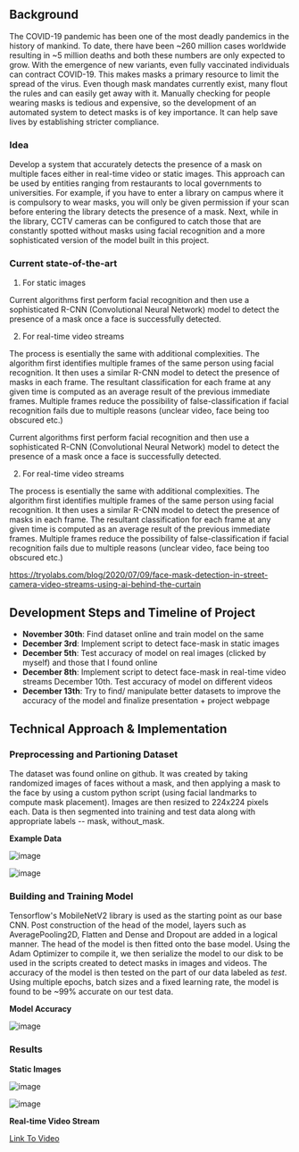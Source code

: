 ## Background

The COVID-19 pandemic has been one of the most deadly pandemics in the history of mankind. To date, there have been ~260 million cases worldwide resulting in ~5 million deaths and both these numbers are only expected to grow. With the emergence of new variants, even fully vaccinated individuals can contract COVID-19. This makes masks a primary resource to limit the spread of the virus. Even though mask mandates currently exist, many flout the rules and can easily get away with it. Manually checking for people wearing masks is tedious and expensive, so the development of an automated system to detect masks is of key importance. It can help save lives by establishing stricter compliance. 

### Idea

Develop a system that accurately detects the presence of a mask on multiple faces either in real-time video or static images. This approach can be used by entities ranging from restaurants to local governments to universities. For example, if you have to enter a library on campus where it is compulsory to wear masks, you will only be given permission if your scan before entering the library detects the presence of a mask. Next, while in the library, CCTV cameras can be configured to catch those that are constantly spotted without masks using facial recognition and a more sophisticated version of the model built in this project. 

### Current state-of-the-art

1. For static images

Current algorithms first perform facial recognition and then use a sophisticated R-CNN (Convolutional Neural Network) model to detect the presence of a mask once a face is successfully detected. 

2. For real-time video streams

The process is esentially the same with additional complexities. The algorithm first identifies multiple frames of the same person using facial recognition. It then uses a similar R-CNN model to detect the presence of masks in each frame. The resultant classification for each frame at any given time is computed as an average result of the previous immediate frames. Multiple frames reduce the possibility of false-classification if facial recognition fails due to multiple reasons (unclear video, face being too obscured etc.)

Current algorithms first perform facial recognition and then use a sophisticated R-CNN (Convolutional Neural Network) model to detect the presence of a mask once a face is successfully detected. 

2. For real-time video streams

The process is esentially the same with additional complexities. The algorithm first identifies multiple frames of the same person using facial recognition. It then uses a similar R-CNN model to detect the presence of masks in each frame. The resultant classification for each frame at any given time is computed as an average result of the previous immediate frames. Multiple frames reduce the possibility of false-classification if facial recognition fails due to multiple reasons (unclear video, face being too obscured etc.)

https://tryolabs.com/blog/2020/07/09/face-mask-detection-in-street-camera-video-streams-using-ai-behind-the-curtain

## Development Steps and Timeline of Project

- **November 30th**: Find dataset online and train model on the same
- **December 3rd**: Implement script to detect face-mask in static images
- **December 5th**: Test accuracy of model on real images (clicked by myself) and those that I found online
- **December 8th**: Implement script to detect face-mask in real-time video streams December 10th. Test accuracy of model on different videos
- **December 13th**: Try to find/ manipulate better datasets to improve the accuracy of the model and finalize presentation + project webpage

## Technical Approach & Implementation

### Preprocessing and Partioning Dataset

The dataset was found online on github. It was created by taking randomized images of faces without a mask, and then applying a mask to the face by using a custom python script (using facial landmarks to compute mask placement).
Images are then resized to 224x224 pixels each. Data is then segmented into training and test data along with appropriate labels -- mask, without_mask. 

**Example Data** 

![image](https://user-images.githubusercontent.com/47380917/146492299-ded2f308-19ab-438b-a702-f93451638965.png)

![image](https://user-images.githubusercontent.com/47380917/146492321-e953f5dd-eaf3-4259-a001-73810475651e.png)

### Building and Training Model

Tensorflow's MobileNetV2 library is used as the starting point as our base CNN. Post construction of the head of the model, layers such as AveragePooling2D, Flatten and Dense and Dropout are added in a logical manner. The head of the model is then fitted onto the base model. Using the Adam Optimizer to compile it, we then serialize the model to our disk to be used in the scripts created to detect masks in images and videos. 
The accuracy of the model is then tested on the part of our data labeled as _test_. Using multiple epochs, batch sizes and a fixed learning rate, the model is found to be ~99% accurate on our test data. 

**Model Accuracy**

![image](https://user-images.githubusercontent.com/47380917/146493010-22ed9f22-0995-4d53-bf37-82e62d5eab95.png)

### Results

**Static Images**

![image](https://user-images.githubusercontent.com/47380917/146493439-ff2fbc8a-dd2c-4faf-8076-53dcecfb773f.png)

![image](https://user-images.githubusercontent.com/47380917/146493443-212ebc70-861d-47ea-96f2-04af0fe9a664.png)

**Real-time Video Stream**

[Link To Video](https://drive.google.com/file/d/19-0osIFTxZilyt6LqVfiZTmvJ4zos2bs/view)

